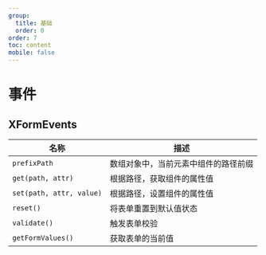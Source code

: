 ```yaml
---
group:
  title: 基础
  order: 0
order: 7
toc: content
mobile: false
---
```


# 事件


## XFormEvents

| 名称                     | 描述                                 |
| ------------------------ | ------------------------------------ |
| `prefixPath`             | 数组对象中，当前元素中组件的路径前缀 |
| `get(path, attr)`        | 根据路径，获取组件的属性值           |
| `set(path, attr, value)` | 根据路径，设置组件的属性值           |
| `reset()`                | 将表单重置到默认值状态               |
| `validate()`             | 触发表单校验                         |
| `getFormValues()`        | 获取表单的当前值                     |
